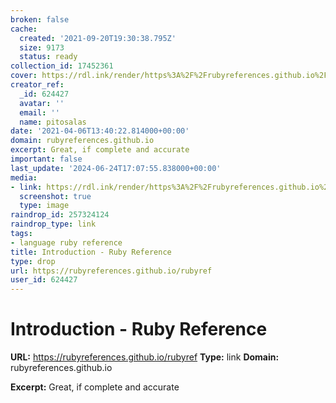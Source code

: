 ```yaml
---
broken: false
cache:
  created: '2021-09-20T19:30:38.795Z'
  size: 9173
  status: ready
collection_id: 17452361
cover: https://rdl.ink/render/https%3A%2F%2Frubyreferences.github.io%2Frubyref
creator_ref:
  _id: 624427
  avatar: ''
  email: ''
  name: pitosalas
date: '2021-04-06T13:40:22.814000+00:00'
domain: rubyreferences.github.io
excerpt: Great, if complete and accurate
important: false
last_update: '2024-06-24T17:07:55.838000+00:00'
media:
- link: https://rdl.ink/render/https%3A%2F%2Frubyreferences.github.io%2Frubyref
  screenshot: true
  type: image
raindrop_id: 257324124
raindrop_type: link
tags:
- language ruby reference
title: Introduction - Ruby Reference
type: drop
url: https://rubyreferences.github.io/rubyref
user_id: 624427
---
```


# Introduction - Ruby Reference

**URL:** https://rubyreferences.github.io/rubyref
**Type:** link
**Domain:** rubyreferences.github.io

**Excerpt:** Great, if complete and accurate
